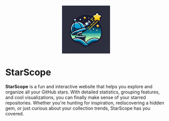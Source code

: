 <p align="center">
  <img src="./docs/StarScope.webp" alt="StarScope Logo" width="150"/>
</p>

# StarScope

**StarScope** is a fun and interactive website that helps you explore and organize all your GitHub stars. With detailed statistics, grouping features, and cool visualizations, you can finally make sense of your starred repositories. Whether you're hunting for inspiration, rediscovering a hidden gem, or just curious about your collection trends, StarScope has you covered.
